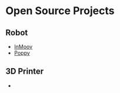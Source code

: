# Open Source Projects

## Robot
* [InMoov](http://inmoov.fr)
* [Poppy](http://poppy-project.org)

## 3D Printer
* 
